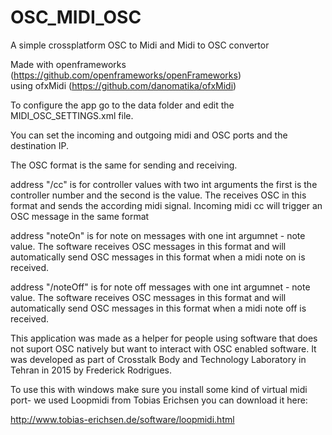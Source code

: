 # OSC_MIDI_OSC

A simple crossplatform OSC to Midi and Midi to OSC convertor

Made with openframeworks (https://github.com/openframeworks/openFrameworks)  
using ofxMidi (https://github.com/danomatika/ofxMidi)

To configure the app go to the data folder and edit the MIDI_OSC_SETTINGS.xml file. 

You can set the incoming and outgoing midi and OSC ports and the destination IP.

The OSC format is the same for sending and receiving. 

address "/cc" is for controller values with two int arguments the first is the controller number and the second is the value. 
The receives OSC in this format and sends the according midi signal. Incoming midi cc will trigger an OSC message in the same format

address "noteOn" is for note on messages with one int argumnet - note value. The software receives OSC messages in this format 
and will automatically send OSC messages in this format when a midi note on is received.

address "/noteOff" is for note off messages with one int argumnet - note value. The software receives OSC messages in this format 
and will automatically send OSC messages in this format when a midi note off is received.

This application was made as a helper for people using software that does not suport OSC natively but want to interact with OSC enabled
software. It was developed as part of Crosstalk Body and Technology Laboratory in Tehran in 2015 by Frederick Rodrigues.


To use this with windows make sure you install some kind of virtual midi port- we used Loopmidi from Tobias Erichsen you can download it here:

http://www.tobias-erichsen.de/software/loopmidi.html
